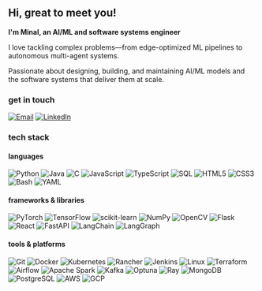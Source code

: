 ## Hi, great to meet you!

**I'm Minal, an AI/ML and software systems engineer**

I love tackling complex problems—from edge-optimized ML pipelines to autonomous multi-agent systems. 

Passionate about designing, building, and maintaining AI/ML models and the software systems that deliver them at scale.



### get in touch

[![Email](https://img.shields.io/badge/minal.shalam@gmail.com-D14836?style=flat&logo=gmail&logoColor=white)](mailto:minal.shalam@gmail.com)
[![LinkedIn](https://img.shields.io/badge/LinkedIn-0077B5?style=flat&logo=linkedin&logoColor=white)](https://linkedin.com/in/minal12)



### tech stack

#### languages
![Python](https://img.shields.io/badge/Python-3776AB?style=flat&logo=python&logoColor=white)
![Java](https://img.shields.io/badge/Java-007396?style=flat&logo=java&logoColor=white)
![C](https://img.shields.io/badge/C-00599C?style=flat&logo=c&logoColor=white)
![JavaScript](https://img.shields.io/badge/JavaScript-F7DF1E?style=flat&logo=javascript&logoColor=black)
![TypeScript](https://img.shields.io/badge/TypeScript-3178C6?style=flat&logo=typescript&logoColor=white)
![SQL](https://img.shields.io/badge/SQL-CC2927?style=flat&logo=sqlite&logoColor=white)
![HTML5](https://img.shields.io/badge/HTML5-E34F26?style=flat&logo=html5&logoColor=white)
![CSS3](https://img.shields.io/badge/CSS3-1572B6?style=flat&logo=css3&logoColor=white)
![Bash](https://img.shields.io/badge/Bash-4EAA25?style=flat&logo=gnubash&logoColor=white)
![YAML](https://img.shields.io/badge/YAML-000000?style=flat&logo=yaml&logoColor=white)

#### frameworks & libraries
![PyTorch](https://img.shields.io/badge/PyTorch-EE4C2C?style=flat&logo=pytorch&logoColor=white)
![TensorFlow](https://img.shields.io/badge/TensorFlow-FF6F00?style=flat&logo=tensorflow&logoColor=white)
![scikit-learn](https://img.shields.io/badge/scikit--learn-F7931E?style=flat&logo=scikitlearn&logoColor=white)
![NumPy](https://img.shields.io/badge/NumPy-013243?style=flat&logo=numpy&logoColor=white)
![OpenCV](https://img.shields.io/badge/OpenCV-5C3EE8?style=flat&logo=opencv&logoColor=white)
![Flask](https://img.shields.io/badge/Flask-000000?style=flat&logo=flask&logoColor=white)
![React](https://img.shields.io/badge/React-20232A?style=flat&logo=react&logoColor=61DAFB)
![FastAPI](https://img.shields.io/badge/FastAPI-009688?style=flat&logo=fastapi&logoColor=white)
![LangChain](https://img.shields.io/badge/LangChain-000000?style=flat)
![LangGraph](https://img.shields.io/badge/LangGraph-000000?style=flat)

#### tools & platforms
![Git](https://img.shields.io/badge/Git-F05032?style=flat&logo=git&logoColor=white)
![Docker](https://img.shields.io/badge/Docker-2496ED?style=flat&logo=docker&logoColor=white)
![Kubernetes](https://img.shields.io/badge/Kubernetes-326CE5?style=flat&logo=kubernetes&logoColor=white)
![Rancher](https://img.shields.io/badge/Rancher-0075A8?style=flat&logo=rancher&logoColor=white)
![Jenkins](https://img.shields.io/badge/Jenkins-D24939?style=flat&logo=jenkins&logoColor=white)
![Linux](https://img.shields.io/badge/Linux-FCC624?style=flat&logo=linux&logoColor=black)
![Terraform](https://img.shields.io/badge/Terraform-623CE4?style=flat&logo=terraform&logoColor=white)
![Airflow](https://img.shields.io/badge/Apache%20Airflow-017CEE?style=flat&logo=apacheairflow&logoColor=white)
![Apache Spark](https://img.shields.io/badge/Apache%20Spark-E25A1C?style=flat&logo=apachespark&logoColor=white)
![Kafka](https://img.shields.io/badge/Apache%20Kafka-231F20?style=flat&logo=apachekafka&logoColor=white)
![Optuna](https://img.shields.io/badge/Optuna-146EB4?style=flat)
![Ray](https://img.shields.io/badge/Ray-FF9E00?style=flat)
![MongoDB](https://img.shields.io/badge/MongoDB-47A248?style=flat&logo=mongodb&logoColor=white)
![PostgreSQL](https://img.shields.io/badge/PostgreSQL-336791?style=flat&logo=postgresql&logoColor=white)
![AWS](https://img.shields.io/badge/AWS-FF9900?style=flat&logo=amazonaws&logoColor=white)
![GCP](https://img.shields.io/badge/GCP-4285F4?style=flat&logo=googlecloud&logoColor=white)
